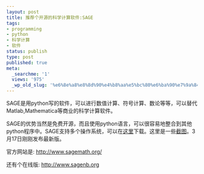 ```yaml
---
layout: post
title: 推荐个开源的科学计算软件:SAGE
tags:
- programming
- python
- 科学计算
- 软件
status: publish
type: post
published: true
meta:
  _searchme: '1'
  views: '975'
  _wp_old_slug: '%e6%8e%a8%e8%8d%90%e4%b8%aa%e5%bc%80%e6%ba%90%e7%9a%84%e7%a7%91%e5%ad%a6%e8%ae%a1%e7%ae%97%e8%bd%af%e4%bb%b6sage'
---
```

SAGE是用python写的软件，可以进行数值计算、符号计算、数论等等，可以替代Matlab,Mathematica等商业的科学计算软件。

SAGE的优势当然是免费开源，而且使用python语言，可以很容易地整合到其他python程序中。SAGE支持多个操作系统，可以在<a href="http://www.sagemath.org/download.html" target="_blank">这里</a>下载。这里是一些<a href="http://www.sagemath.org/screen_shots/misc/" target="_blank">截图</a>。3月17日刚刚发布最新版。

官方网站是: <a href="http://www.sagemath.org/" target="_blank">http://www.sagemath.org/</a>

还有个在线版: <a href="http://www.sagenb.org" target="_blank">http://www.sagenb.org</a>
